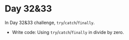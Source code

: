 # Day 32&33
In Day 32&33 challenge, ```try```/```catch```/```finally```.

* Write code:
Using ```try```/```catch```/```finally``` in divide by zero.
